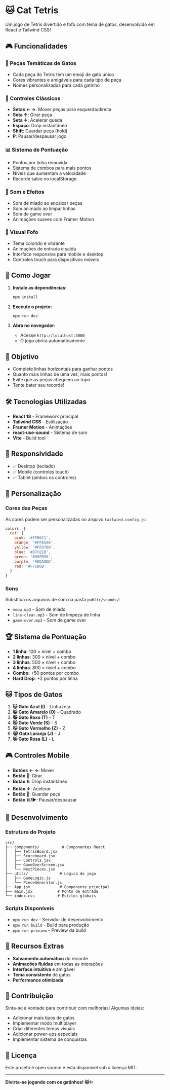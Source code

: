 # 🐱 Cat Tetris

Um jogo de Tetris divertido e fofo com tema de gatos, desenvolvido em React e Tailwind CSS!

## 🎮 Funcionalidades

### 🐾 Peças Temáticas de Gatos
- Cada peça do Tetris tem um emoji de gato único
- Cores vibrantes e amigáveis para cada tipo de peça
- Nomes personalizados para cada gatinho

### 🎯 Controles Clássicos
- **Setas ← →**: Mover peças para esquerda/direita
- **Seta ↑**: Girar peça
- **Seta ↓**: Acelerar queda
- **Espaço**: Drop instantâneo
- **Shift**: Guardar peça (hold)
- **P**: Pausar/despausar jogo

### 📊 Sistema de Pontuação
- Pontos por linha removida
- Sistema de combos para mais pontos
- Níveis que aumentam a velocidade
- Recorde salvo no localStorage

### 🎵 Som e Efeitos
- Som de miado ao encaixar peças
- Som animado ao limpar linhas
- Som de game over
- Animações suaves com Framer Motion

### 🎨 Visual Fofo
- Tema colorido e vibrante
- Animações de entrada e saída
- Interface responsiva para mobile e desktop
- Controles touch para dispositivos móveis

## 🚀 Como Jogar

1. **Instale as dependências:**
   ```bash
   npm install
   ```

2. **Execute o projeto:**
   ```bash
   npm run dev
   ```

3. **Abra no navegador:**
   - Acesse `http://localhost:3000`
   - O jogo abrirá automaticamente

## 🎯 Objetivo

- Complete linhas horizontais para ganhar pontos
- Quanto mais linhas de uma vez, mais pontos!
- Evite que as peças cheguem ao topo
- Tente bater seu recorde!

## 🛠️ Tecnologias Utilizadas

- **React 18** - Framework principal
- **Tailwind CSS** - Estilização
- **Framer Motion** - Animações
- **react-use-sound** - Sistema de som
- **Vite** - Build tool

## 📱 Responsividade

- ✅ Desktop (teclado)
- ✅ Mobile (controles touch)
- ✅ Tablet (ambos os controles)

## 🎨 Personalização

### Cores das Peças
As cores podem ser personalizadas no arquivo `tailwind.config.js`:

```javascript
colors: {
  cat: {
    pink: '#FFB6C1',
    orange: '#FFA500',
    yellow: '#FFD700',
    blue: '#87CEEB',
    green: '#98FB98',
    purple: '#DDA0DD',
    red: '#FF6B6B'
  }
}
```

### Sons
Substitua os arquivos de som na pasta `public/sounds/`:
- `meow.mp3` - Som de miado
- `line-clear.mp3` - Som de limpeza de linha
- `game-over.mp3` - Som de game over

## 🏆 Sistema de Pontuação

- **1 linha**: 100 × nível + combo
- **2 linhas**: 300 × nível + combo
- **3 linhas**: 500 × nível + combo
- **4 linhas**: 800 × nível + combo
- **Combo**: +50 pontos por combo
- **Hard Drop**: +2 pontos por linha

## 🐱 Tipos de Gatos

1. **🐱 Gato Azul (I)** - Linha reta
2. **😺 Gato Amarelo (O)** - Quadrado
3. **😸 Gato Roxo (T)** - T
4. **😻 Gato Verde (S)** - S
5. **😽 Gato Vermelho (Z)** - Z
6. **😹 Gato Laranja (J)** - J
7. **😿 Gato Rosa (L)** - L

## 🎮 Controles Mobile

- **Botões ← →**: Mover
- **Botão 🔄**: Girar
- **Botão ⬇️**: Drop instantâneo
- **Botão ↓**: Acelerar
- **Botão 💾**: Guardar peça
- **Botão ⏸️/▶️**: Pausar/despausar

## 🔧 Desenvolvimento

### Estrutura do Projeto
```
src/
├── components/          # Componentes React
│   ├── TetrisBoard.jsx
│   ├── Scoreboard.jsx
│   ├── Controls.jsx
│   ├── GameOverScreen.jsx
│   └── NextPieces.jsx
├── utils/              # Lógica do jogo
│   ├── GameLogic.js
│   └── PieceGenerator.js
├── App.jsx             # Componente principal
├── main.jsx           # Ponto de entrada
└── index.css          # Estilos globais
```

### Scripts Disponíveis
- `npm run dev` - Servidor de desenvolvimento
- `npm run build` - Build para produção
- `npm run preview` - Preview da build

## 🎉 Recursos Extras

- **Salvamento automático** do recorde
- **Animações fluidas** em todas as interações
- **Interface intuitiva** e amigável
- **Tema consistente** de gatos
- **Performance otimizada**

## 🤝 Contribuição

Sinta-se à vontade para contribuir com melhorias! Algumas ideias:

- Adicionar mais tipos de gatos
- Implementar modo multiplayer
- Criar diferentes temas visuais
- Adicionar power-ups especiais
- Implementar sistema de conquistas

## 📄 Licença

Este projeto é open source e está disponível sob a licença MIT.

---

**Divirta-se jogando com os gatinhos! 🐱✨** 